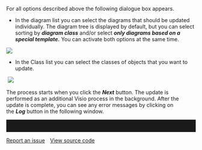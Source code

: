 For all options described above the following dialogue box appears.

-   In the diagram list you can select the diagrams that should be
    updated individually. The diagram tree is displayed by default, but
    you can select sorting by ***diagram
    class*** and/or select ***only diagrams based on a
    special template.*** You can activate both options at the same
    time.

![](//images.ctfassets.net/utx1h0gfm1om/1kbUkrS6U8u4KQKEiSsu6s/8420a4bdc0cdbd112c09dcf55f582bf8/328659.png)

-   In the Class list you can select the classes of objects that you
    want to update.

 ![](//images.ctfassets.net/utx1h0gfm1om/1QDNxu3bQ0qeme0WU8sm2C/db8bf349b6307e21401b2a696a8fdd70/328661.png)

The process starts when you click the ***Next*** button. The update is
performed as an additional Visio process in the background. After the
update is complete, you can see any error messages by clicking on
the ***Log*** button in the following window.

<hr style="padding-top:2rem" />
<a href="https://github.com/process4/docs/issues" target="_blank" class="bgw btn btn-primary btn-lg shadow-sm">Report an issue</a>
<a href="https://github.com/process4/docs" target="_blank" class="bgw btn btn-primary btn-lg shadow-sm" style="margin-left:10px;">View source code</a>